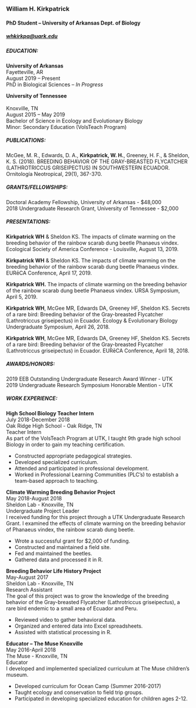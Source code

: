 ### William H. Kirkpatrick
#### PhD Student – University of Arkansas Dept. of Biology
##### whkirkpa@uark.edu

##### EDUCATION:
**University of Arkansas** <br>
Fayetteville, AR <br>
August 2019 – Present <br>
PhD in Biological Sciences – *In Progress*

**University of Tennessee** <br> 						
Knoxville, TN <br>
August 2015 – May 2019 <br>
Bachelor of Science in Ecology and Evolutionary Biology <br>
Minor: Secondary Education (VolsTeach Program)

##### PUBLICATIONS:  
McGee, M. R., Edwards, D. A., **Kirkpatrick, W. H.**, Greeney, H. F., & Sheldon, K. S. (2018). BREEDING BEHAVIOR OF THE GRAY-BREASTED FLYCATCHER (LATHROTRICCUS GRISEIPECTUS) IN SOUTHWESTERN ECUADOR. Ornitología Neotropical, 29(1), 367-370.

##### GRANTS/FELLOWSHIPS:
Doctoral Academy Fellowship, University of Arkansas - $48,000 <br>
2018 Undergraduate Research Grant, University of Tennessee - $2,000 

##### PRESENTATIONS: 
**Kirkpatrick WH** & Sheldon KS. The impacts of climate warming on the breeding behavior of the rainbow scarab dung beetle Phanaeus vindex. Ecological Society of America Conference - Louisville, August 13, 2019.

**Kirkpatrick WH** & Sheldon KS. The impacts of climate warming on the breeding behavior of the rainbow scarab dung beetle Phanaeus vindex. EURēCA Conference, April 17, 2019.

**Kirkpatrick WH.** The impacts of climate warming on the breeding behavior of the rainbow scarab dung beetle Phanaeus vindex. URSA Symposium, April 5, 2019. 

**Kirkpatrick WH**, McGee MR, Edwards DA, Greeney HF, Sheldon KS. Secrets of a rare bird: Breeding behavior of the Gray-breasted Flycatcher (Lathrotriccus griseipectus) in Ecuador. Ecology & Evolutionary Biology Undergraduate Symposium, April 26, 2018. 

**Kirkpatrick WH**, McGee MR, Edwards DA, Greeney HF, Sheldon KS. Secrets of a rare bird: Breeding behavior of the Gray-breasted Flycatcher (Lathrotriccus griseipectus) in Ecuador. EURēCA Conference, April 18, 2018. 

##### AWARDS/HONORS:
2019 EEB Outstanding Undergraduate Research Award Winner - UTK <br>
2019 Undergraduate Research Symposium Honorable Mention - UTK

##### WORK EXPERIENCE:
**High School Biology Teacher Intern** <br>
July 2018-December 2018 <br>
Oak Ridge High School - Oak Ridge, TN <br>
Teacher Intern <br>
As part of the VolsTeach Program at UTK, I taught 9th grade high school Biology in order to gain my teaching certification. 

* Constructed appropriate pedagogical strategies.
* Developed specialized curriculum.
* Attended and participated in professional development.
*	Worked in Professional Learning Communities (PLC’s) to establish a team-based approach to teaching.

**Climate Warming Breeding Behavior Project** <br>
May 2018-August 2018 <br>
Sheldon Lab - Knoxville, TN <br>
Undergraduate Project Leader <br>
I received funding for this project through a UTK Undergraduate Research Grant. I examined the effects of climate warming on the breeding behavior of Phanaeus vindex, the rainbow scarab dung beetle. 

*	Wrote a successful grant for $2,000 of funding.
*	Constructed and maintained a field site.
*	Fed and maintained the beetles.
*	Gathered data and processed it in R.

**Breeding Behavior Life History Project** <br>
May-August 2017 <br>
Sheldon Lab - Knoxville, TN <br>
Research Assistant <br>
The goal of this project was to grow the knowledge of the breeding behavior of the Gray-breasted Flycatcher (Lathrotriccus griseipectus), a rare bird endemic to a small area of Ecuador and Peru.

*	Reviewed video to gather behavioral data.
*	Organized and entered data into Excel spreadsheets.
*	Assisted with statistical processing in R.

**Educator – The Muse Knoxville**	 <br>
May 2016-April 2018 <br>
The Muse - Knoxville, TN <br>
Educator <br>
I developed and implemented specialized curriculum at The Muse children’s museum.

*	Developed curriculum for Ocean Camp (Summer 2016-2017)
*	Taught ecology and conservation to field trip groups.
*	Participated in developing specialized education for children ages 2-12. 

